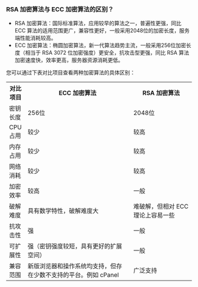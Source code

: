 ### RSA 加密算法与 ECC 加密算法的区别？
- RSA 加密算法：国际标准算法，应用较早的算法之一，普遍性更强，同比 ECC 算法的适用范围更广，兼容性更好，一般采用2048位的加密长度，服务端性能消耗较高。
- ECC 加密算法：椭圆加密算法，新一代算法趋势主流，一般采用256位加密长度（相当于 RSA 3072 位加密强度）更安全，抗攻击型更强，同比 RSA 算法加密速度快，效率更高，服务器资源消耗更低。


您可以通过下表对比项目查看两种加密算法的具体区别：
<table>
<tr>
<th width="10%">对比项目</th>
<th>ECC 加密算法</th>
<th>RSA 加密算法</th>
</tr>
<tr>
<td>密钥长度</td>
<td>256位</td>
<td>2048位</td>
</tr>
<tr>
<td>CPU 占用</td>
<td>较少</td>
<td>较高</td>
</tr>
<tr>
<td>内存占用</td>
<td>较少</td>
<td>较高</td>
</tr>
<tr>
<td>网络消耗</td>
<td>较少</td>
<td>较高</td>
</tr>
<tr>
<td>加密效率</td>
<td>较高</td>
<td>一般</td>
</tr>
<tr>
<td>破解难度</td>
<td>具有数学特性，破解难度大</td>
<td>难破解，但相对 ECC 理论上容易一些</td>
</tr>
<tr>
<td>抗攻击性</td>
<td>强</td>
<td>一般</td>
</tr>
<tr>
<td>可扩展性</td>
<td>强（密钥强度较短，具有更好的扩展空间）</td>
<td>一般</td>
</tr>
<tr>
<td>兼容范围</td>
<td>新版浏览器和操作系统均支持，但存在少数不支持的平台。例如 cPanel</td>
<td>广泛支持</td>
</tr>
</table>
